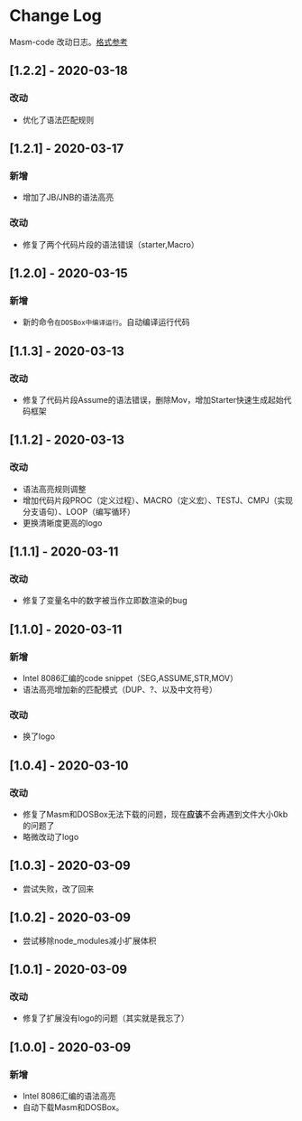# Change Log

Masm-code 改动日志。[格式参考](http://keepachangelog.com/)

## [1.2.2] - 2020-03-18

### 改动
+ 优化了语法匹配规则


## [1.2.1] - 2020-03-17

### 新增
+ 增加了JB/JNB的语法高亮

### 改动
+ 修复了两个代码片段的语法错误（starter,Macro）

## [1.2.0] - 2020-03-15

### 新增
+ 新的命令`在DOSBox中编译运行`。自动编译运行代码

## [1.1.3] - 2020-03-13

### 改动
+ 修复了代码片段Assume的语法错误，删除Mov，增加Starter快速生成起始代码框架

## [1.1.2] - 2020-03-13

### 改动
+ 语法高亮规则调整
+ 增加代码片段PROC（定义过程）、MACRO（定义宏）、TESTJ、CMPJ（实现分支语句）、LOOP（编写循环）
+ 更换清晰度更高的logo

## [1.1.1] - 2020-03-11

### 改动
+ 修复了变量名中的数字被当作立即数渲染的bug

## [1.1.0] - 2020-03-11

### 新增
+ Intel 8086汇编的code snippet（SEG,ASSUME,STR,MOV）
+ 语法高亮增加新的匹配模式（DUP、?、以及中文符号）

### 改动
+ 换了logo

## [1.0.4] - 2020-03-10

### 改动
+ 修复了Masm和DOSBox无法下载的问题，现在**应该**不会再遇到文件大小0kb的问题了
+ 略微改动了logo


## [1.0.3] - 2020-03-09
+ 尝试失败，改了回来

## [1.0.2] - 2020-03-09
+ 尝试移除node_modules减小扩展体积

## [1.0.1] - 2020-03-09

### 改动
+ 修复了扩展没有logo的问题（其实就是我忘了）

## [1.0.0] - 2020-03-09

### 新增
+ Intel 8086汇编的语法高亮
+ 自动下载Masm和DOSBox。